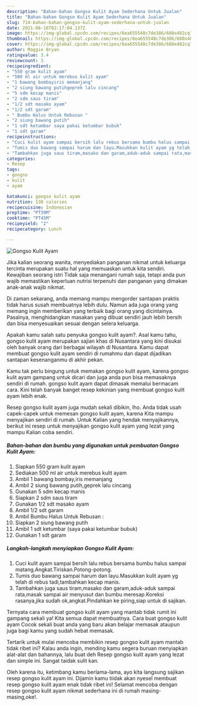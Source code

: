 ```yaml
---
description: "Bahan-bahan Gongso Kulit Ayam Sederhana Untuk Jualan"
title: "Bahan-bahan Gongso Kulit Ayam Sederhana Untuk Jualan"
slug: 714-bahan-bahan-gongso-kulit-ayam-sederhana-untuk-jualan
date: 2021-06-16T02:17:04.137Z
image: https://img-global.cpcdn.com/recipes/6ea655548c7de386/680x482cq70/gongso-kulit-ayam-foto-resep-utama.jpg
thumbnail: https://img-global.cpcdn.com/recipes/6ea655548c7de386/680x482cq70/gongso-kulit-ayam-foto-resep-utama.jpg
cover: https://img-global.cpcdn.com/recipes/6ea655548c7de386/680x482cq70/gongso-kulit-ayam-foto-resep-utama.jpg
author: Maggie Bryan
ratingvalue: 3.4
reviewcount: 3
recipeingredient:
- "550 gram kulit ayam"
- "500 ml air untuk merebus kulit ayam"
- "1 bawang bombayiris memanjang"
- "2 siung bawang putihgeprek lalu cincang"
- "5 sdm kecap manis"
- "2 sdm saus tiram"
- "1/2 sdt masako ayam"
- "1/2 sdt garam"
- " Bumbu Halus Untuk Rebusan "
- "2 siung bawang putih"
- "1 sdt ketumbar saya pakai ketumbar bubuk"
- "1 sdt garam"
recipeinstructions:
- "Cuci kulit ayam sampai bersih lalu rebus bersama bumbu halus sampai matang.Angkat.Tiriskan.Potong-potong."
- "Tumis duo bawang sampai harum dan layu.Masukkan kulit ayam yg telah di rebus tadi,tambahkan kecap manis."
- "Tambahkan juga saus tiram,masako dan garam,aduk-aduk sampai rata,masak sampai air menyusut dan bumbu meresap.Koreksi rasanya,jika sudah ok,angkat.Pindahkan ke piring,siap untuk di sajikan."
categories:
- Resep
tags:
- gongso
- kulit
- ayam

katakunci: gongso kulit ayam 
nutrition: 130 calories
recipecuisine: Indonesian
preptime: "PT39M"
cooktime: "PT45M"
recipeyield: "2"
recipecategory: Lunch

---
```



![Gongso Kulit Ayam](https://img-global.cpcdn.com/recipes/6ea655548c7de386/680x482cq70/gongso-kulit-ayam-foto-resep-utama.jpg)

Jika kalian seorang wanita, menyediakan panganan nikmat untuk keluarga tercinta merupakan suatu hal yang memuaskan untuk kita sendiri. Kewajiban seorang istri Tidak saja menangani rumah saja, tetapi anda pun wajib memastikan keperluan nutrisi terpenuhi dan panganan yang dimakan anak-anak wajib nikmat.

Di zaman  sekarang, anda memang mampu mengorder santapan praktis tidak harus susah membuatnya lebih dulu. Namun ada juga orang yang memang ingin memberikan yang terbaik bagi orang yang dicintainya. Pasalnya, menghidangkan masakan yang dibuat sendiri jauh lebih bersih dan bisa menyesuaikan sesuai dengan selera keluarga. 



Apakah kamu salah satu penyuka gongso kulit ayam?. Asal kamu tahu, gongso kulit ayam merupakan sajian khas di Nusantara yang kini disukai oleh banyak orang dari berbagai wilayah di Nusantara. Kamu dapat membuat gongso kulit ayam sendiri di rumahmu dan dapat dijadikan santapan kesenanganmu di akhir pekan.

Kamu tak perlu bingung untuk memakan gongso kulit ayam, karena gongso kulit ayam gampang untuk dicari dan juga anda pun bisa memasaknya sendiri di rumah. gongso kulit ayam dapat dimasak memalui bermacam cara. Kini telah banyak banget resep kekinian yang membuat gongso kulit ayam lebih enak.

Resep gongso kulit ayam juga mudah sekali dibikin, lho. Anda tidak usah capek-capek untuk memesan gongso kulit ayam, karena Kita mampu menyajikan sendiri di rumah. Untuk Kalian yang hendak menyajikannya, berikut ini resep untuk menyajikan gongso kulit ayam yang lezat yang mampu Kalian coba sendiri.

<!--inarticleads1-->

##### Bahan-bahan dan bumbu yang digunakan untuk pembuatan Gongso Kulit Ayam:

1. Siapkan 550 gram kulit ayam
1. Sediakan 500 ml air untuk merebus kulit ayam
1. Ambil 1 bawang bombay,iris memanjang
1. Ambil 2 siung bawang putih,geprek lalu cincang
1. Gunakan 5 sdm kecap manis
1. Siapkan 2 sdm saus tiram
1. Gunakan 1/2 sdt masako ayam
1. Ambil 1/2 sdt garam
1. Ambil  Bumbu Halus Untuk Rebusan :
1. Siapkan 2 siung bawang putih
1. Ambil 1 sdt ketumbar (saya pakai ketumbar bubuk)
1. Gunakan 1 sdt garam




<!--inarticleads2-->

##### Langkah-langkah menyiapkan Gongso Kulit Ayam:

1. Cuci kulit ayam sampai bersih lalu rebus bersama bumbu halus sampai matang.Angkat.Tiriskan.Potong-potong.
1. Tumis duo bawang sampai harum dan layu.Masukkan kulit ayam yg telah di rebus tadi,tambahkan kecap manis.
1. Tambahkan juga saus tiram,masako dan garam,aduk-aduk sampai rata,masak sampai air menyusut dan bumbu meresap.Koreksi rasanya,jika sudah ok,angkat.Pindahkan ke piring,siap untuk di sajikan.




Ternyata cara membuat gongso kulit ayam yang mantab tidak rumit ini gampang sekali ya! Kita semua dapat membuatnya. Cara buat gongso kulit ayam Cocok sekali buat anda yang baru akan belajar memasak ataupun juga bagi kamu yang sudah hebat memasak.

Tertarik untuk mulai mencoba membikin resep gongso kulit ayam mantab tidak ribet ini? Kalau anda ingin, mending kamu segera buruan menyiapkan alat-alat dan bahannya, lalu buat deh Resep gongso kulit ayam yang lezat dan simple ini. Sangat taidak sulit kan. 

Oleh karena itu, ketimbang kamu berlama-lama, ayo kita langsung sajikan resep gongso kulit ayam ini. Dijamin kamu tiidak akan nyesel membuat resep gongso kulit ayam enak tidak ribet ini! Selamat mencoba dengan resep gongso kulit ayam nikmat sederhana ini di rumah masing-masing,oke!.


